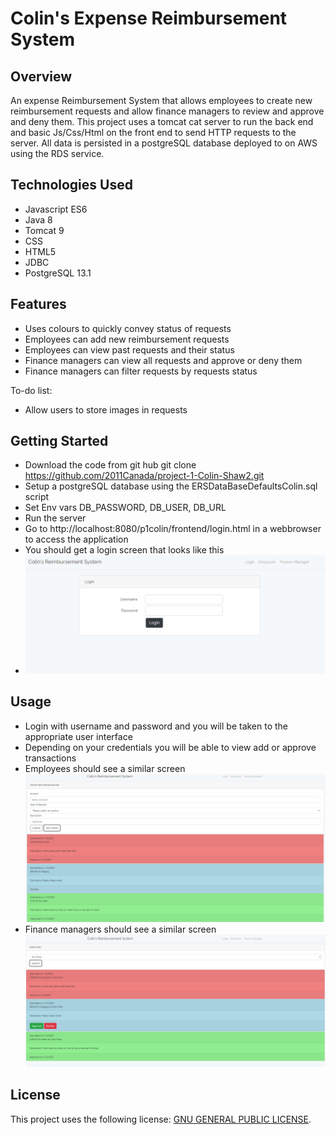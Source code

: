 
# Colin's Expense Reimbursement System

## Overview

An expense Reimbursement System that allows employees to create new reimbursement requests and allow finance managers to review and approve and deny them.  This project uses a tomcat cat server to run the back end and basic Js/Css/Html on the front end to send HTTP requests to the server.  All data is persisted in a postgreSQL database deployed to on AWS using the RDS service.

## Technologies Used

* Javascript ES6
* Java 8
* Tomcat 9
* CSS
* HTML5
* JDBC
* PostgreSQL 13.1


## Features

* Uses colours to quickly convey status of requests
* Employees can add new reimbursement requests
* Employees can view past requests and their status
* Finance managers can view all requests and approve or deny them
* Finance managers can filter requests by requests status

To-do list:
* Allow users to store images in requests

## Getting Started
   
* Download the code from git hub git clone https://github.com/2011Canada/project-1-Colin-Shaw2.git
* Setup a postgreSQL database using the ERSDataBaseDefaultsColin.sql script
* Set Env vars DB_PASSWORD, DB_USER, DB_URL
* Run the server
* Go to http://localhost:8080/p1colin/frontend/login.html in a webbrowser to access the application
* You should get a login screen that looks like this
* ![alt text](https://github.com/2011Canada/project-1-Colin-Shaw2/blob/main/Screenshots/loginScreen.png?raw=true)


## Usage
  - Login with username and password and you will be taken to the appropriate user interface
  - Depending on your credentials you will be able to view add or approve transactions
  - Employees should see a similar screen
![alt text](https://github.com/2011Canada/project-1-Colin-Shaw2/blob/main/Screenshots/employeeScreen.png?raw=true)
  - Finance managers should see a similar screen 
![alt text](https://github.com/2011Canada/project-1-Colin-Shaw2/blob/main/Screenshots/Finance%20Manager%20Screen.png?raw=true)
  

## License

This project uses the following license: [GNU GENERAL PUBLIC LICENSE](<https://www.gnu.org/licenses/gpl-3.0.en.html>).
